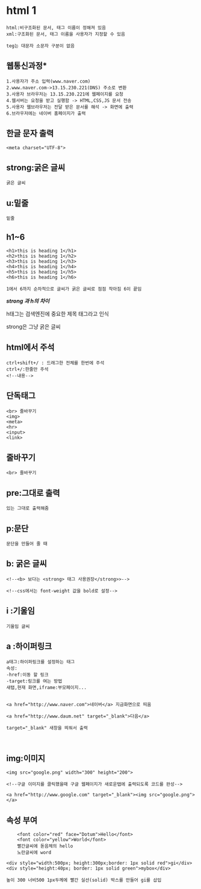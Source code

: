 # html 1

```
html:비구조화된 문서, 태그 이름이 정해져 있음
xml:구조화된 문서, 태그 이름을 사용자가 지정할 수 있음

teg는 대문자 소문자 구분이 없음 
```

## 웹통신과정*

```
1.사용자가 주소 입력(www.naver.com)
2.www.naver.com->13.15.230.221(DNS) 주소로 변환
3.사용자 브라우저는 13.15.230.221에 웹페이지를 요청
4.웹서버는 요청을 받고 실행함 -> HTML,CSS,JS 문서 전송
5.사용자 웹브라우저는 전달 받은 문서를 해석 -> 화면에 출력
6.브라우저에는 네이버 홈페이지가 출력
```

## 한글 문자 출력

```
<meta charset="UTF-8">
```

## strong:굵은 글씨

```
굵은 글씨
```

## u:밑줄

```
밑줄
```

## h1~6

```
<h1>this is heading 1</h1>
<h2>this is heading 1</h2>
<h3>this is heading 1</h3>
<h4>this is heading 1</h4>
<h5>this is heading 1</h5>
<h6>this is heading 1</h6>

1에서 6까지 순차적으로 글씨가 굵은 글씨로 점점 작아짐 6이 끝임

```

***strong 과 h의 차이***

h태그는 검색엔진에 중요한 제목 태그라고 인식

strong은 그냥 굵은 글씨

## html에서 주석

```
ctrl+shift+/ : 드래그한 전체를 한번에 주석
ctrl+/:한줄만 주석
<!--내용-->
```

## 단독태그

```
<br> 줄바꾸기
<img>
<meta>
<hr>
<input>
<link>
```

## 줄바꾸기

```
<br> 줄바꾸기
```

## pre:그대로 출력

```
있는 그대로 출력해줌
```

## p:문단

```
문단을 만들어 줄 때
```

## b: 굵은 글씨

```
<!--<b> 보다는 <strong> 태그 사용권장</strong>>-->

<!--css에서는 font-weight 값을 bold로 설정-->

```

## i :기울임 

```
기울임 글씨
```

## a :하이퍼링크

```
a태그:하이퍼링크를 설정하는 태그
속성:
-href:이동 할 링크
-target:링크를 여는 방법
새탭,현재 화면,iframe:부모페이지...


<a href="http://www.naver.com">네이버</a> 지금화면으로 띄움

<a href="http://www.daum.net" target="_blank">다음</a>

target="_blank" 새창을 띄워서 출력



```

## img:이미지

```
<img src="google.png" width="300" height="200">

<!--구글 이미지를 클릭했을때 구글 웹페이지가 새로운탭에 출력되도록 코드를 완성-->

<a href="http://www.google.com" target="_blank"><img src="google.png"></a>
```

## 속성 부여

```
	<font color="red" face="Dotum">Hello</font>
	<font color="yellow">World</font>
	빨간글씨에 돋음체의 hello
	노란글씨에 word
	
<div style="width:500px; height:300px;border: 1px solid red">gi</div>
<div style="height:40px; border: 1px solid green">mybox</div>

높이 300 너비500 1px두께에 빨간 실선(solid) 박스를 만들어 gi를 삽입

```


